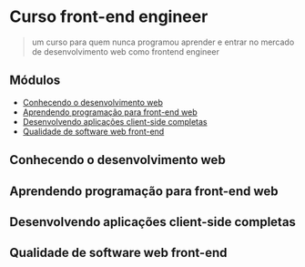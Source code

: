 # Curso front-end engineer

> um curso para quem nunca programou aprender e entrar no mercado de desenvolvimento web como frontend engineer

## Módulos

<!-- vscode-markdown-toc -->
* [Conhecendo o desenvolvimento web](#Conhecendoodesenvolvimentoweb)
* [Aprendendo programação para front-end web](#Aprendendoprogramaoparafront-endweb)
* [Desenvolvendo aplicações client-side completas](#Desenvolvendoaplicaesclient-sidecompletas)
* [Qualidade de software web front-end](#Qualidadedesoftwarewebfront-end)
<!-- vscode-markdown-toc-config
	numbering=false
	autoSave=true
	/vscode-markdown-toc-config -->
<!-- /vscode-markdown-toc -->

## <a name='Conhecendoodesenvolvimentoweb'></a>Conhecendo o desenvolvimento web
## <a name='Aprendendoprogramaoparafront-endweb'></a>Aprendendo programação para front-end web
## <a name='Desenvolvendoaplicaesclient-sidecompletas'></a>Desenvolvendo aplicações client-side completas
## <a name='Qualidadedesoftwarewebfront-end'></a>Qualidade de software web front-end

